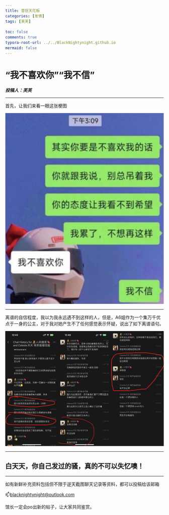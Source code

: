 ```yaml
---
title: 普信天花板
categories: [发情]
tags: [芙芙]

toc: false
comments: true
typora-root-url: ../../BlackNightynight.github.io
mermaid: false
---
```


# “我不喜欢你”“我不信”

***投稿人：芙芙***

------

首先，让我们来看一眼这张梗图

![](/assets/blog_res/2023-03-25-Idontbelieve.assets/Image_20230325064838-1679699108494-9.jpg)

------

离谱的自信程度，我以为我永远遇不到这样的人，但是，A6姐作为一个集万千优点于一身的公主，对于我对她产生不了任何感觉表示怀疑，说出了如下离谱语句。

<img src="/assets/blog_res/2023-03-25-Idontbelieve.assets/%E6%88%91%E4%B8%8D%E4%BF%A1.png"  />

------

## 白天天，你自己发过的骚，真的不可以失忆噢！

------

如有新鲜补充资料包括但不限于逆天截图聊天记录等资料，都可以投稿给该邮箱

📫blacknightynight@outlook.com 

馆长一定会po出新的帖子，让大家共同鉴赏。